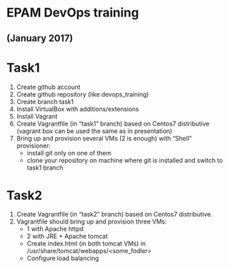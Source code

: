 # EPAM DevOps training
## (January 2017)

# Task1
1. Create github account
2. Create github repository (like devops_training)
3. Create branch task1
4. Install VirtualBox with additions/extensions
5. Install Vagrant
6. Create Vagrantfile (in “task1” branch) based on Centos7 distributive (vagrant box can be used the same as in presentation)
7. Bring up and provision several VMs (2 is enough) with “Shell” provisioner:
    * install git only on one of them
    * clone your repository on machine where git is installed  and switch to task1 branch

# Task2
1. Create Vagrantfile (in “task2” branch) based on Centos7 distributive.
2. Vagrantfile should bring up and provision three VMs:
    * 1 with Apache httpd
    * 2 with JRE + Apache tomcat
    * Create index.html (in both tomcat VMs) in /usr/share/tomcat/webapps/<some_fodler>
    * Configure load balancing
